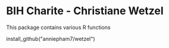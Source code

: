 # BIH Charite - Christiane Wetzel

This package contains various R functions

install_github("anniepham7/wetzel")
